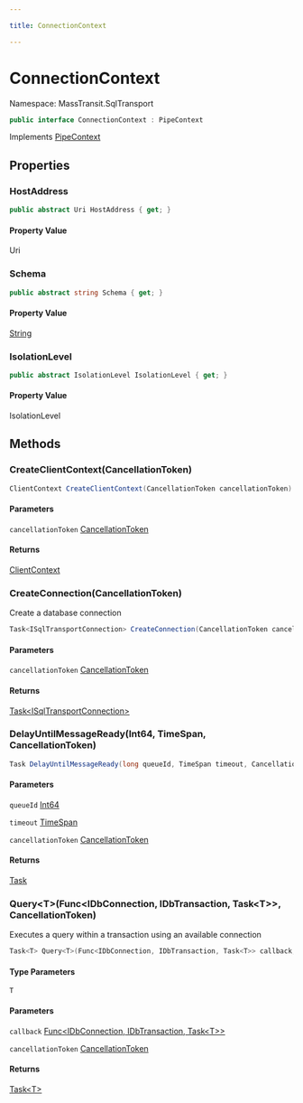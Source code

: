 ```yaml
---

title: ConnectionContext

---
```


# ConnectionContext

Namespace: MassTransit.SqlTransport

```csharp
public interface ConnectionContext : PipeContext
```

Implements [PipeContext](../../masstransit-abstractions/masstransit/pipecontext)

## Properties

### **HostAddress**

```csharp
public abstract Uri HostAddress { get; }
```

#### Property Value

Uri<br/>

### **Schema**

```csharp
public abstract string Schema { get; }
```

#### Property Value

[String](https://learn.microsoft.com/en-us/dotnet/api/system.string)<br/>

### **IsolationLevel**

```csharp
public abstract IsolationLevel IsolationLevel { get; }
```

#### Property Value

IsolationLevel<br/>

## Methods

### **CreateClientContext(CancellationToken)**

```csharp
ClientContext CreateClientContext(CancellationToken cancellationToken)
```

#### Parameters

`cancellationToken` [CancellationToken](https://learn.microsoft.com/en-us/dotnet/api/system.threading.cancellationtoken)<br/>

#### Returns

[ClientContext](../masstransit-sqltransport/clientcontext)<br/>

### **CreateConnection(CancellationToken)**

Create a database connection

```csharp
Task<ISqlTransportConnection> CreateConnection(CancellationToken cancellationToken)
```

#### Parameters

`cancellationToken` [CancellationToken](https://learn.microsoft.com/en-us/dotnet/api/system.threading.cancellationtoken)<br/>

#### Returns

[Task\<ISqlTransportConnection\>](https://learn.microsoft.com/en-us/dotnet/api/system.threading.tasks.task-1)<br/>

### **DelayUntilMessageReady(Int64, TimeSpan, CancellationToken)**

```csharp
Task DelayUntilMessageReady(long queueId, TimeSpan timeout, CancellationToken cancellationToken)
```

#### Parameters

`queueId` [Int64](https://learn.microsoft.com/en-us/dotnet/api/system.int64)<br/>

`timeout` [TimeSpan](https://learn.microsoft.com/en-us/dotnet/api/system.timespan)<br/>

`cancellationToken` [CancellationToken](https://learn.microsoft.com/en-us/dotnet/api/system.threading.cancellationtoken)<br/>

#### Returns

[Task](https://learn.microsoft.com/en-us/dotnet/api/system.threading.tasks.task)<br/>

### **Query\<T\>(Func\<IDbConnection, IDbTransaction, Task\<T\>\>, CancellationToken)**

Executes a query within a transaction using an available connection

```csharp
Task<T> Query<T>(Func<IDbConnection, IDbTransaction, Task<T>> callback, CancellationToken cancellationToken)
```

#### Type Parameters

`T`<br/>

#### Parameters

`callback` [Func\<IDbConnection, IDbTransaction, Task\<T\>\>](https://learn.microsoft.com/en-us/dotnet/api/system.func-3)<br/>

`cancellationToken` [CancellationToken](https://learn.microsoft.com/en-us/dotnet/api/system.threading.cancellationtoken)<br/>

#### Returns

[Task\<T\>](https://learn.microsoft.com/en-us/dotnet/api/system.threading.tasks.task-1)<br/>
